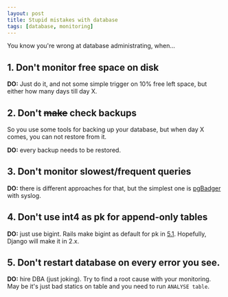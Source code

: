 ```yaml
---
layout: post
title: Stupid mistakes with database
tags: [database, monitoring]
---
```


You know you're wrong at database administrating, when...


## 1. Don't monitor free space on disk

**DO:** Just do it, and not some simple trigger on 10% free left space, but either how many days till day X.

## 2. Don't ~~make~~ check backups

So you use some tools for backing up your database, but when day X comes, you can not restore from it.

**DO:** every backup needs to be restored.

## 3. Don't monitor slowest/frequent queries

**DO:** there is different approaches for that, but the simplest one is [pgBadger](https://github.com/dalibo/pgbadger) with syslog.

## 4. Don't use int4 as pk for append-only tables

**DO:** just use bigint. Rails make bigint as default for pk in [5.1](http://www.mccartie.com/2016/12/05/rails-5.1.html). Hopefully, Django will make it in 2.x.

## 5. Don't restart database on every error you see.

**DO:** hire DBA (just joking). Try to find a root cause with your monitoring. May be it's just bad statics on table and you need to run `ANALYSE table`.
